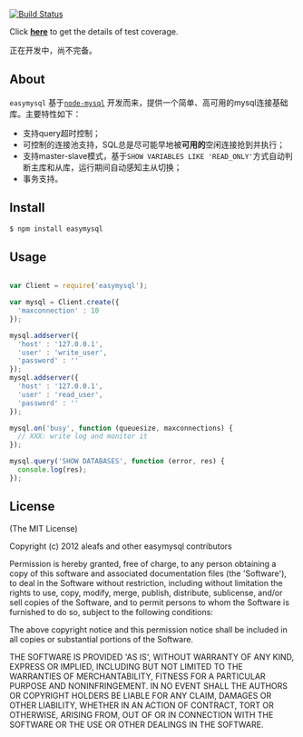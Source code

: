[![Build Status](https://secure.travis-ci.org/aleafs/easymysql.png?branch=develop)](http://travis-ci.org/aleafs/easymysql)

Click **[here](http://aleafs.github.com/coverage/easymysql.html)** to get the details of test coverage.

正在开发中，尚不完备。

## About

`easymysql` 基于[`node-mysql`](https://github.com/felixge/node-mysql) 开发而来，提供一个简单、高可用的mysql连接基础库。主要特性如下：

* 支持query超时控制；
* 可控制的连接池支持，SQL总是尽可能早地被**可用的**空闲连接抢到并执行；
* 支持master-slave模式，基于`SHOW VARIABLES LIKE 'READ_ONLY'`方式自动判断主库和从库，运行期间自动感知主从切换；
* 事务支持。

## Install

```bash
$ npm install easymysql
```

## Usage

```javascript

var Client = require('easymysql');

var mysql = Client.create({
  'maxconnection' : 10
});

mysql.addserver({
  'host' : '127.0.0.1',
  'user' : 'write_user',
  'password' : ''
});
mysql.addserver({
  'host' : '127.0.0.1',
  'user' : 'read_user',
  'password' : ''
});

mysql.on('busy', function (queuesize, maxconnections) {
  // XXX: write log and monitor it
});

mysql.query('SHOW DATABASES', function (error, res) {
  console.log(res);
});

```

## License

(The MIT License)

Copyright (c) 2012 aleafs and other easymysql contributors

Permission is hereby granted, free of charge, to any person obtaining
a copy of this software and associated documentation files (the
'Software'), to deal in the Software without restriction, including
without limitation the rights to use, copy, modify, merge, publish,
distribute, sublicense, and/or sell copies of the Software, and to
permit persons to whom the Software is furnished to do so, subject to
the following conditions:

The above copyright notice and this permission notice shall be
included in all copies or substantial portions of the Software.

THE SOFTWARE IS PROVIDED 'AS IS', WITHOUT WARRANTY OF ANY KIND,
EXPRESS OR IMPLIED, INCLUDING BUT NOT LIMITED TO THE WARRANTIES OF
MERCHANTABILITY, FITNESS FOR A PARTICULAR PURPOSE AND NONINFRINGEMENT.
IN NO EVENT SHALL THE AUTHORS OR COPYRIGHT HOLDERS BE LIABLE FOR ANY
CLAIM, DAMAGES OR OTHER LIABILITY, WHETHER IN AN ACTION OF CONTRACT,
TORT OR OTHERWISE, ARISING FROM, OUT OF OR IN CONNECTION WITH THE
SOFTWARE OR THE USE OR OTHER DEALINGS IN THE SOFTWARE.
